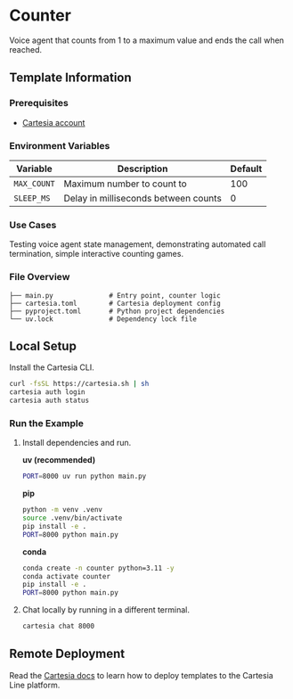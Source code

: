 # Counter

Voice agent that counts from 1 to a maximum value and ends the call when reached.

## Template Information

### Prerequisites

- [Cartesia account](https://play.cartesia.ai)

### Environment Variables

| Variable | Description | Default |
|----------|-------------|---------|
| `MAX_COUNT` | Maximum number to count to | 100 |
| `SLEEP_MS` | Delay in milliseconds between counts | 0 |

### Use Cases

Testing voice agent state management, demonstrating automated call termination, simple interactive counting games.

### File Overview

```
├── main.py              # Entry point, counter logic
├── cartesia.toml        # Cartesia deployment config
├── pyproject.toml       # Python project dependencies
└── uv.lock              # Dependency lock file
```

## Local Setup

Install the Cartesia CLI.
```zsh
curl -fsSL https://cartesia.sh | sh
cartesia auth login
cartesia auth status
```

### Run the Example

1. Install dependencies and run.

   **uv (recommended)**
   ```zsh
   PORT=8000 uv run python main.py
   ```

   **pip**
   ```zsh
   python -m venv .venv
   source .venv/bin/activate
   pip install -e .
   PORT=8000 python main.py
   ```

   **conda**
   ```zsh
   conda create -n counter python=3.11 -y
   conda activate counter
   pip install -e .
   PORT=8000 python main.py
   ```

2. Chat locally by running in a different terminal.
   ```zsh
   cartesia chat 8000
   ```

## Remote Deployment

Read the [Cartesia docs](https://docs.cartesia.ai/line/) to learn how to deploy templates to the Cartesia Line platform.
